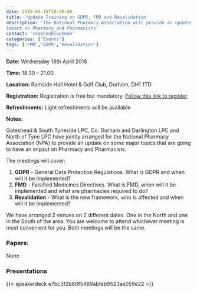 ```yaml
---
date: 2018-04-18T18:30:00  
title: 'Update Training on GDPR, FMD and Revalidation'  
description: 'The National Pharmacy Association will provide an update on some major topics that are going to have an 
impact on Pharmacy and Pharmacists'  
contact: "stephenblackman"  
categories: ['Events']  
tags: ['FMD','GDPR','Revalidation']  
---
```


**Date:** Wednesday 18th April 2018  

**Time:** 18.30 – 21.00  

**Location:** Ramside Hall Hotel & Golf Club, Durham, DH1 1TD  

**Registration:** Registration is free but mandatory.  [Follow this link to register](https://www.eventbrite.co.uk/e/npa-update-on-gdpr-fmd-and-revalidation-north-tickets-44214395447?aff=es2)  

**Refreshments:** Light refreshments will be available  

**Notes:**  

Gateshead & South Tyneside LPC, Co. Durham and Darlington LPC and North of Tyne LPC have jointly arranged for 
the National Pharmacy Association (NPA) to provide an update on some major topics that are going to have an 
impact on Pharmacy and Pharmacists.  

The meetings will cover:  

1. **GDPR** - General Data Protection Regulations. What is GDPR and when will it be implemented?
2. **FMD** - Falsified Medicines Directives. What is FMD, when will it be implemented and what are pharmacies required to do?
3. **Revalidation** - What is the new framework, who is affected and when will it be implemented?

We have arranged 2 venues on 2 different dates. One in the North and one in the South of the area. 
You are welcome to attend whichever meeting is most convenient for you. Both meetings will be the same.

### Papers:

None

### Presentations

{{< speakerdeck e7bc3f2b60f5489abfeb9523ae059e22 >}}
